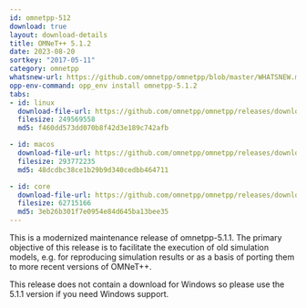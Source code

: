 ```yaml
---
id: omnetpp-512
download: true
layout: download-details
title: OMNeT++ 5.1.2
date: 2023-08-20
sortkey: "2017-05-11"
category: omnetpp
whatsnew-url: https://github.com/omnetpp/omnetpp/blob/master/WHATSNEW.md#omnet-512-august-2023
opp-env-command: opp_env install omnetpp-5.1.2
tabs:
- id: linux
  download-file-url: https://github.com/omnetpp/omnetpp/releases/download/omnetpp-5.1.2/omnetpp-5.1.2-src-linux.tgz
  filesize: 249569558
  md5: f460dd573dd070b8f42d3e189c742afb

- id: macos
  download-file-url: https://github.com/omnetpp/omnetpp/releases/download/omnetpp-5.1.2/omnetpp-5.1.2-src-macosx.tgz
  filesize: 293772235
  md5: 48dcdbc38ce1b29b9d340cedbb464711

- id: core
  download-file-url: https://github.com/omnetpp/omnetpp/releases/download/omnetpp-5.1.2/omnetpp-5.1.2-src-core.tgz
  filesize: 62715166
  md5: 3eb26b301f7e0954e84d645ba13bee35
---
```


This is a modernized maintenance release of omnetpp-5.1.1. The primary objective of this release is to facilitate the execution of old simulation models, e.g. for reproducing simulation results or as a basis of porting them to more recent versions of OMNeT++.

This release does not contain a download for Windows so please use the 5.1.1 version if you need Windows support.
